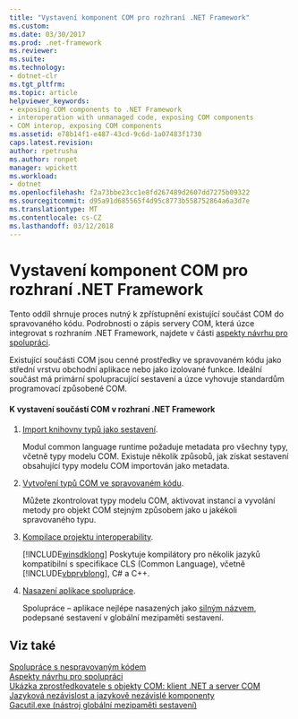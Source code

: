 ```yaml
---
title: "Vystavení komponent COM pro rozhraní .NET Framework"
ms.custom: 
ms.date: 03/30/2017
ms.prod: .net-framework
ms.reviewer: 
ms.suite: 
ms.technology:
- dotnet-clr
ms.tgt_pltfrm: 
ms.topic: article
helpviewer_keywords:
- exposing COM components to .NET Framework
- interoperation with unmanaged code, exposing COM components
- COM interop, exposing COM components
ms.assetid: e78b14f1-e487-43cd-9c6d-1a07483f1730
caps.latest.revision: 
author: rpetrusha
ms.author: ronpet
manager: wpickett
ms.workload:
- dotnet
ms.openlocfilehash: f2a73bbe23cc1e8fd267489d2607dd7275b09322
ms.sourcegitcommit: d95a91d685565f4d95c8773b558752864a6a3d7e
ms.translationtype: MT
ms.contentlocale: cs-CZ
ms.lasthandoff: 03/12/2018
---
```

# <a name="exposing-com-components-to-the-net-framework"></a>Vystavení komponent COM pro rozhraní .NET Framework
Tento oddíl shrnuje proces nutný k zpřístupnění existující součást COM do spravovaného kódu. Podrobnosti o zápis servery COM, která úzce integrovat s rozhraním .NET Framework, najdete v části [aspekty návrhu pro spolupráci](https://msdn.microsoft.com/library/b59637f6-fe35-40d6-ae72-901e7a707689(v=vs.100)).
  
 Existující součásti COM jsou cenné prostředky ve spravovaném kódu jako střední vrstvu obchodní aplikace nebo jako izolované funkce. Ideální součást má primární spolupracující sestavení a úzce vyhovuje standardům programovací způsobené COM.  
  
#### <a name="to-expose-com-components-to-the-net-framework"></a>K vystavení součástí COM v rozhraní .NET Framework  
  
1.  [Import knihovny typů jako sestavení](../../../docs/framework/interop/importing-a-type-library-as-an-assembly.md).  
  
     Modul common language runtime požaduje metadata pro všechny typy, včetně typy modelu COM. Existuje několik způsobů, jak získat sestavení obsahující typy modelu COM importován jako metadata.  
  
2.  [Vytvoření typů COM ve spravovaném kódu](https://msdn.microsoft.com/library/1a95a8ca-c8b8-4464-90b0-5ee1a1135b66(v=vs.100)).  
  
     Můžete zkontrolovat typy modelu COM, aktivovat instancí a vyvolání metody pro objekt COM stejným způsobem jako u jakékoli spravovaného typu.  
  
3.  [Kompilace projektu interoperability](../../../docs/framework/interop/compiling-an-interop-project.md).  
  
     [!INCLUDE[winsdklong](../../../includes/winsdklong-md.md)] Poskytuje kompilátory pro několik jazyků kompatibilní s specifikace CLS (Common Language), včetně [!INCLUDE[vbprvblong](../../../includes/vbprvblong-md.md)], C# a C++.  
  
4.  [Nasazení aplikace spolupráce](../../../docs/framework/interop/deploying-an-interop-application.md).  
  
     Spolupráce – aplikace nejlépe nasazených jako [silným názvem](../../../docs/framework/app-domains/strong-named-assemblies.md), podepsané sestavení v globální mezipaměti sestavení.  
  
## <a name="see-also"></a>Viz také  
 [Spolupráce s nespravovaným kódem](../../../docs/framework/interop/index.md)  
 [Aspekty návrhu pro spolupráci](http://msdn.microsoft.com/library/b59637f6-fe35-40d6-ae72-901e7a707689)  
 [Ukázka zprostředkovatele s objekty COM: klient .NET a server COM](../../../docs/framework/interop/com-interop-sample-net-client-and-com-server.md)  
 [Jazyková nezávislost a jazykově nezávislé komponenty](../../../docs/standard/language-independence-and-language-independent-components.md)  
 [Gacutil.exe (nástroj globální mezipaměti sestavení)](../../../docs/framework/tools/gacutil-exe-gac-tool.md)
